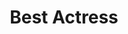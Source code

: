 ---
title: "Best Actress"
edition: 2012
winner: "Marion Cotillard"
kind: "actor"
film: rust-and-bone.md
image: https://m.media-amazon.com/images/M/MV5BMTcxNzk4MzI3Ml5BMl5BanBnXkFtZTcwODEwMjY3Nw@@._V1_.jpg
type: award
weight: 5
---